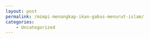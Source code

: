 ```yaml
---
layout: post
permalink: /mimpi-menangkap-ikan-gabus-menurut-islam/
categories:
    - Uncategorized
---
```


